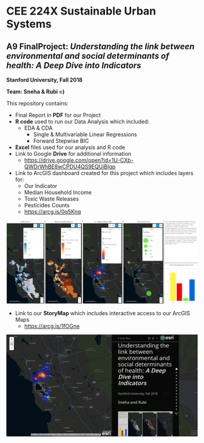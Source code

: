 # CEE 224X Sustainable Urban Systems
## A9 FinalProject: _Understanding the link between environmental and social determinants of health: A Deep Dive into Indicators_

**Stanford University, Fall 2018**

**Team: Sneha & Rubi =)**



This repository contains:
- Final Report in **PDF** for our Project
- **R code** used to run our Data Analysis which included:
    - EDA & CDA
         - Single & Multivariable Linear Regressions 
         - Forward Stepwise BIC
- **Excel** files used for our analysis and R code    
- Link to Google **Drive** for additional information
    - https://drive.google.com/open?id=1U-CXb-QWDrWhBE8wCPDU4QS9EQUiBIgp
- Link to ArcGIS dashboard created for this project which includes layers for:
    - Our Indicator
    - Median Household Income
    - Toxic Waste Releases
    - Pesticides Counts
    - https://arcg.is/0q5Knq
    
![IndexDashboard.PNG](IndexDashboard.PNG)
    
- Link to our **StoryMap** which includes interactive access to our ArcGIS Maps
    - https://arcg.is/1fOGne

![StoryMap1.pgn](StoryMap1.png)


